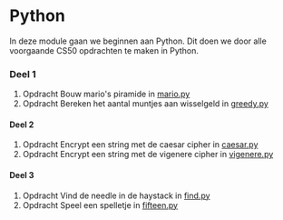 # Python

In deze module gaan we beginnen aan Python. Dit doen we door alle voorgaande CS50 opdrachten te maken in Python.

### Deel 1

1. <span class="label label-primary">Opdracht</span> Bouw mario's piramide in [mario.py](/python/mario)
2. <span class="label label-primary">Opdracht</span> Bereken het aantal muntjes aan wisselgeld in [greedy.py](/python/greedy)

#### Deel 2

1. <span class="label label-primary">Opdracht</span> Encrypt een string met de caesar cipher in [caesar.py](/python/caesar)
2. <span class="label label-primary">Opdracht</span> Encrypt een string met de vigenere cipher in [vigenere.py](/python/vigenere)

#### Deel 3

1. <span class="label label-primary">Opdracht</span> Vind de needle in de haystack in [find.py](/python/find)
2. <span class="label label-primary">Opdracht</span> Speel een spelletje in [fifteen.py](/python/fifteen)
